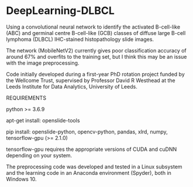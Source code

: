 # DeepLearning-DLBCL
Using a convolutional neural network to identify the activated B-cell-like (ABC) and germinal centre B-cell-like (GCB) classes of diffuse large B-cell lymphoma (DLBCL) IHC-stained histopathology slide images. 

The network (MobileNetV2) currently gives poor classification accuracy of around 67% and overfits to the training set, but I think this may be an issue with the image preprocessing.

Code initially developed during a first-year PhD rotation project funded by the Wellcome Trust, supervised by Professor David R Westhead at the Leeds Institute for Data Analytics, University of Leeds.

REQUIREMENTS

python >= 3.6.9

apt-get install: openslide-tools

pip install: openslide-python, opencv-python, pandas, xlrd, numpy, tensorflow-gpu (>= 2.1.0)

tensorflow-gpu requires the appropriate versions of CUDA and cuDNN depending on your system. 

The preprocessing code was developed and tested in a Linux subsystem and the learning code in an Anaconda environment (Spyder), both in Windows 10.
